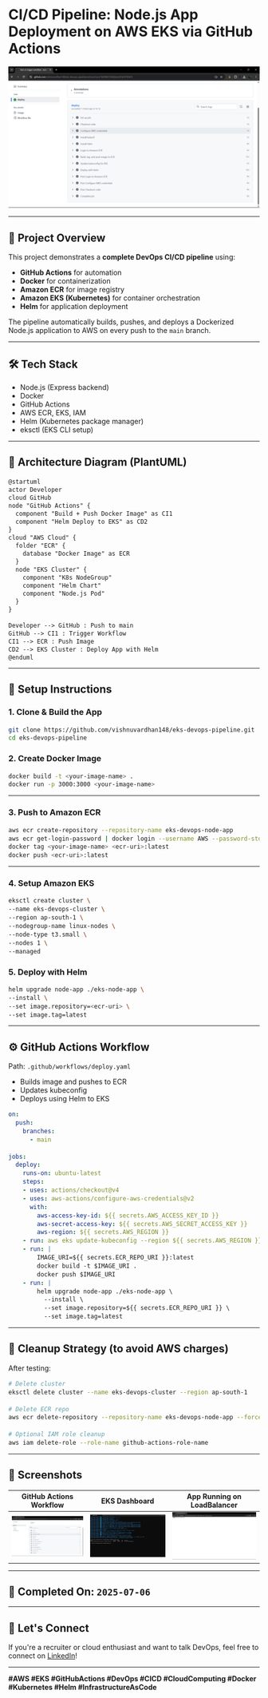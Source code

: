 # CI/CD Pipeline: Node.js App Deployment on AWS EKS via GitHub Actions

![Banner](images/workflow-success.png)

---

## 📌 Project Overview
This project demonstrates a **complete DevOps CI/CD pipeline** using:
- **GitHub Actions** for automation
- **Docker** for containerization
- **Amazon ECR** for image registry
- **Amazon EKS (Kubernetes)** for container orchestration
- **Helm** for application deployment

The pipeline automatically builds, pushes, and deploys a Dockerized Node.js application to AWS on every push to the `main` branch.

---

## 🛠 Tech Stack
- Node.js (Express backend)
- Docker
- GitHub Actions
- AWS ECR, EKS, IAM
- Helm (Kubernetes package manager)
- eksctl (EKS CLI setup)

---

## 🧭 Architecture Diagram (PlantUML)
```plantuml
@startuml
actor Developer
cloud GitHub
node "GitHub Actions" {
  component "Build + Push Docker Image" as CI1
  component "Helm Deploy to EKS" as CD2
}
cloud "AWS Cloud" {
  folder "ECR" {
    database "Docker Image" as ECR
  }
  node "EKS Cluster" {
    component "K8s NodeGroup"
    component "Helm Chart"
    component "Node.js Pod"
  }
}

Developer --> GitHub : Push to main
GitHub --> CI1 : Trigger Workflow
CI1 --> ECR : Push Image
CD2 --> EKS Cluster : Deploy App with Helm
@enduml
```

---

## 🔧 Setup Instructions

### 1. Clone & Build the App
```bash
git clone https://github.com/vishnuvardhan148/eks-devops-pipeline.git
cd eks-devops-pipeline
```

### 2. Create Docker Image
```bash
docker build -t <your-image-name> .
docker run -p 3000:3000 <your-image-name>
```

---

### 3. Push to Amazon ECR
```bash
aws ecr create-repository --repository-name eks-devops-node-app
aws ecr get-login-password | docker login --username AWS --password-stdin <ecr-uri>
docker tag <your-image-name> <ecr-uri>:latest
docker push <ecr-uri>:latest
```

---

### 4. Setup Amazon EKS
```bash
eksctl create cluster \
--name eks-devops-cluster \
--region ap-south-1 \
--nodegroup-name linux-nodes \
--node-type t3.small \
--nodes 1 \
--managed
```

### 5. Deploy with Helm
```bash
helm upgrade node-app ./eks-node-app \
--install \
--set image.repository=<ecr-uri> \
--set image.tag=latest
```

---

## ⚙ GitHub Actions Workflow
Path: `.github/workflows/deploy.yaml`

- Builds image and pushes to ECR
- Updates kubeconfig
- Deploys using Helm to EKS

```yaml
on:
  push:
    branches:
      - main

jobs:
  deploy:
    runs-on: ubuntu-latest
    steps:
    - uses: actions/checkout@v4
    - uses: aws-actions/configure-aws-credentials@v2
      with:
        aws-access-key-id: ${{ secrets.AWS_ACCESS_KEY_ID }}
        aws-secret-access-key: ${{ secrets.AWS_SECRET_ACCESS_KEY }}
        aws-region: ${{ secrets.AWS_REGION }}
    - run: aws eks update-kubeconfig --region ${{ secrets.AWS_REGION }} --name ${{ secrets.EKS_CLUSTER_NAME }}
    - run: |
        IMAGE_URI=${{ secrets.ECR_REPO_URI }}:latest
        docker build -t $IMAGE_URI .
        docker push $IMAGE_URI
    - run: |
        helm upgrade node-app ./eks-node-app \
          --install \
          --set image.repository=${{ secrets.ECR_REPO_URI }} \
          --set image.tag=latest
```

---

## 🧼 Cleanup Strategy (to avoid AWS charges)
After testing:
```bash
# Delete cluster
eksctl delete cluster --name eks-devops-cluster --region ap-south-1

# Delete ECR repo
aws ecr delete-repository --repository-name eks-devops-node-app --force

# Optional IAM role cleanup
aws iam delete-role --role-name github-actions-role-name
```

---

## 📸 Screenshots

| GitHub Actions Workflow | EKS Dashboard | App Running on LoadBalancer |
|--------------------------|----------------|-----------------------------|
| ![](images/workflow-success.png) | ![](images/eks-cluster.png) | ![](images/app-ui.png) |

---

## 📅 Completed On: `2025-07-06`

---

## 💬 Let's Connect
If you're a recruiter or cloud enthusiast and want to talk DevOps, feel free to connect on [LinkedIn](https://www.linkedin.com/in/vishnuvardhan148/)!

---

**#AWS #EKS #GitHubActions #DevOps #CICD #CloudComputing #Docker #Kubernetes #Helm #InfrastructureAsCode**
